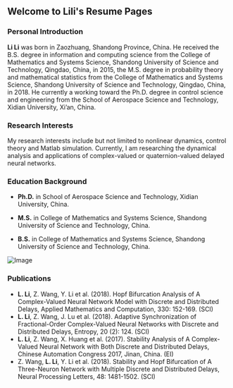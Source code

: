 ## Welcome to Lili's Resume Pages

### Personal Introduction

**Li Li** was born in Zaozhuang, Shandong Province, China. He received the B.S. degree in information and computing science from the College of Mathematics and Systems Science, Shandong University of Science and Technology, Qingdao, China, in 2015, the M.S. degree in probability theory and mathematical statistics from the College of Mathematics and Systems Science, Shandong University of Science and Technology, Qingdao, China, in 2018. He currently a working toward the Ph.D. degree in control science and engineering from the School of Aerospace Science and Technology, Xidian University, Xi’an, China.

### Research Interests

My research interests include but not limited to nonlinear dynamics, control theory and Matlab simulation. Currently, I am researching the dynamical analysis and applications of complex-valued or quaternion-valued delayed neural networks.


### Education Background

- **Ph.D.** in School of Aerospace Science and Technology, Xidian University, China. 

- **M.S.** in College of Mathematics and Systems Science, Shandong University of Science and Technology, China.

- **B.S.** in College of Mathematics and Systems Science, Shandong University of Science and Technology, China.



![Image](src)

### Publications
- **L. Li**, Z. Wang, Y. Li et al. (2018). Hopf Bifurcation Analysis of A Complex-Valued Neural Network Model with Discrete and Distributed Delays, Applied Mathematics and Computation, 330: 152-169. (SCI)
- **L. Li**, Z. Wang, J. Lu et al. (2018). Adaptive Synchronization of Fractional-Order Complex-Valued Neural Networks with Discrete and Distributed Delays, Entropy, 20 (2): 124. (SCI)
- **L. Li**, Z. Wang, X. Huang et al. (2017). Stability Analysis of A Complex-Valued Neural Network with Both Discrete and Distributed Delays, Chinese Automation Congress 2017, Jinan, China. (EI)
- Z. Wang, **L. Li**, Y. Li et al. (2018). Stability and Hopf Bifurcation of A Three-Neuron Network with Multiple Discrete and Distributed Delays, Neural Processing Letters, 48: 1481-1502. (SCI)



